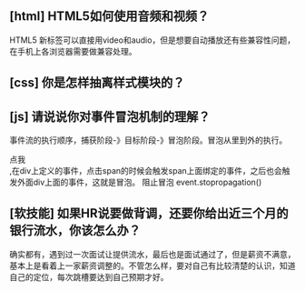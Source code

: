 
## [html] HTML5如何使用音频和视频？

  HTML5 新标签可以直接用video和audio，但是想要自动播放还有些兼容性问题，在手机上各浏览器需要做兼容处理。

## [css] 你是怎样抽离样式模块的？


## [js] 请说说你对事件冒泡机制的理解？

  事件流的执行顺序，捕获阶段-》目标阶段-》冒泡阶段。冒泡从里到外的执行。<div><span>点我</span></div>,在div上定义的事件，点击span的时候会触发span上面绑定的事件，之后也会触发外面div上面的事件，这就是冒泡。
  阻止冒泡 event.stopropagation()


## [软技能] 如果HR说要做背调，还要你给出近三个月的银行流水，你该怎么办？

  确实都有，遇到过一次面试让提供流水，最后也是面试通过了，但是薪资不满意，基本上是看着上一家薪资调整的。不管怎么样，要对自己有比较清楚的认识，知道自己的定位，每次跳槽要达到自己预期才好。

